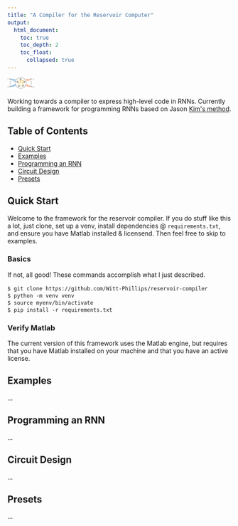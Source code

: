 ```yaml
---
title: "A Compiler for the Reservoir Computer"
output:
  html_document:
    toc: true
    toc_depth: 2
    toc_float:
      collapsed: true
---
```


![RNN Graphic, Image based on Kim paper linked below.](rnn.svg)

Working towards a compiler to express high-level code in RNNs. Currently building a framework for programming RNNs based on Jason [Kim's method](https://www.nature.com/articles/s42256-023-00668-8).

## Table of Contents

- [Quick Start](#quick-start)
- [Examples](#examples)
- [Programming an RNN](#programming-an-rnn)
- [Circuit Design](#circuit-design)
- [Presets](#presets)

## Quick Start

Welcome to the framework for the reservoir compiler. If you do stuff like this a lot, just clone, set up a venv, install dependencies @ `requirements.txt`, and ensure you have Matlab installed & licensend. Then feel free to skip to examples.

### Basics

If not, all good! These commands accomplish what I just described.

```{bash}
$ git clone https://github.com/Witt-Phillips/reservoir-compiler
$ python -m venv venv
$ source myenv/bin/activate
$ pip install -r requirements.txt
```

### Verify Matlab

The current version of this framework uses the Matlab engine, but requires that you have Matlab installed on your machine and that you have an active license.

## Examples

...

## Programming an RNN

...

## Circuit Design

...

## Presets

...
